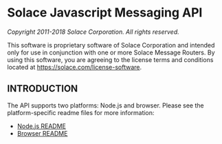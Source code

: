 # Solace Javascript Messaging API
*Copyright 2011-2018 Solace Corporation. All rights reserved.*

This software is proprietary software of Solace Corporation and intended only
for use in conjunction with one or more Solace Message Routers.  By using this
software, you are agreeing to the license terms and conditions located at
https://solace.com/license-software.


## INTRODUCTION
The API supports two platforms: Node.js and browser. Please see the platform-specific readme files
for more information:
* [Node.js README](NODE-README.md)
* [Browser README](BROWSER-README.md)
